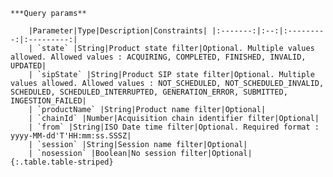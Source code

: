     ***Query params**

        |Parameter|Type|Description|Constraints| |:-------:|:--:|:---------:|:---------:|
        | `state` |String|Product state filter|Optional. Multiple values allowed. Allowed values : ACQUIRING, COMPLETED, FINISHED, INVALID, UPDATED|
        | `sipState` |String|Product SIP state filter|Optional. Multiple values allowed. Allowed values : NOT_SCHEDULED, NOT_SCHEDULED_INVALID, SCHEDULED, SCHEDULED_INTERRUPTED, GENERATION_ERROR, SUBMITTED, INGESTION_FAILED|
        | `productName` |String|Product name filter|Optional|
        | `chainId` |Number|Acquisition chain identifier filter|Optional|
        | `from` |String|ISO Date time filter|Optional. Required format : yyyy-MM-dd'T'HH:mm:ss.SSSZ|
        | `session` |String|Session name filter|Optional|
        | `nosession` |Boolean|No session filter|Optional|
    {:.table.table-striped}
